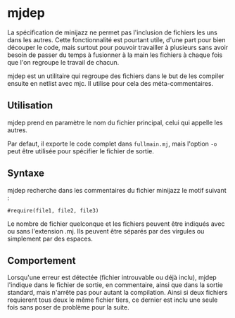 
# mjdep #

La spécification de minijazz ne permet pas l'inclusion de fichiers les uns dans
les autres. Cette fonctionnalité est pourtant utile, d'une part pour bien découper
le code, mais surtout pour pouvoir travailler à plusieurs sans avoir besoin de
passer du temps à fusionner à la main les fichiers à chaque fois que l'on regroupe
le travail de chacun.

mjdep est un utilitaire qui regroupe des fichiers dans le but de les compiler ensuite
en netlist avec mjc. Il utilise pour cela des méta-commentaires.

## Utilisation ##

mjdep prend en paramètre le nom du fichier principal, celui qui appelle les autres.

Par defaut, il exporte le code complet dans `fullmain.mj`, mais l'option `-o` peut
être utilisée pour spécifier le fichier de sortie.

## Syntaxe ##

mjdep recherche dans les commentaires du fichier minijazz le motif suivant :

	#require(file1, file2, file3)

Le nombre de fichier quelconque et les fichiers peuvent être indiqués avec ou sans
l'extension .mj. Ils peuvent être séparés par des virgules ou simplement par des
espaces.

## Comportement ##

Lorsqu'une erreur est détectée (fichier introuvable ou déjà inclu), mjdep l'indique
dans le fichier de sortie, en commentaire, ainsi que dans la sortie standard, mais
n'arrête pas pour autant la compilation. Ainsi si deux fichiers requierent tous deux
le même fichier tiers, ce dernier est inclu une seule fois sans poser de problème
pour la suite.



